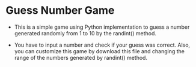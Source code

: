 <h1>Guess Number Game</h1>
<ul>
   <li>
      <p>This is a simple game using Python implementation to guess a number generated randomly from 1 to 10 by the randint() method.</p>
   </li>
   <li>
      <p>You have to input a number and check if your guess was correct. Also, you can customize this game by download this file and changing the range of the numbers                   generated by randint() method.</p>
   </li>
</ul>


